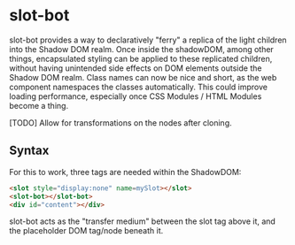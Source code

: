 # slot-bot

slot-bot provides a way to declaratively "ferry" a replica of the light children into the Shadow DOM realm. Once inside the shadowDOM, among other things, encapsulated styling can be applied to these replicated children, without having unintended side effects on DOM elements outside the Shadow DOM realm.  Class names can now be nice and short, as the web component namespaces the classes automatically.  This could improve loading performance, especially once CSS Modules / HTML Modules become a thing.

[TODO]  Allow for transformations on the nodes after cloning.

## Syntax

For this to work, three tags are needed within the ShadowDOM:

```html
<slot style="display:none" name=mySlot></slot>
<slot-bot></slot-bot>
<div id="content"></div>
```

slot-bot acts as the "transfer medium" between the slot tag above it, and the placeholder DOM tag/node beneath it.


